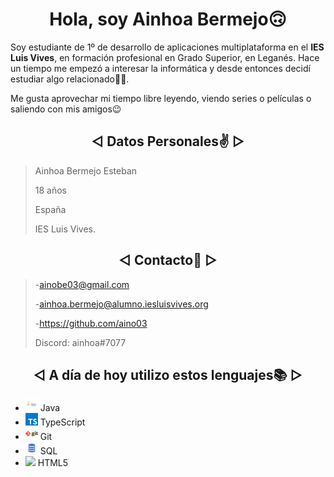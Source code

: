 <h1 align= "center">Hola, soy Ainhoa Bermejo🙃</h1 
----------------------------------

Soy estudiante de 1º de desarrollo de aplicaciones multiplataforma en el **IES Luis Vives**, en formación profesional en Grado Superior, en Leganés.
Hace un tiempo me empezó a interesar la informática y desde entonces decidí estudiar algo relacionado👩‍💻.
  ---------------
Me gusta aprovechar mi tiempo libre leyendo, viendo series o películas o saliendo con mis amigos😉
                                                      
   
## <h2 align="center"> ◅ Datos Personales✌️ ▻
> Ainhoa Bermejo Esteban
>
> 18 años
>
> España
>
>IES Luis Vives.


                                                       

## <h2 align="center"> ◅ Contacto📌 ▻
> -<ainobe03@gmail.com>
>
> -<ainhoa.bermejo@alumno.iesluisvives.org>
>
> -<https://github.com/aino03>
>
> Discord: ainhoa#7077

                                                     

## <h2 align="center"> ◅ A día de hoy utilizo estos lenguajes📚 ▻
* <img width="20px" src="https://raw.githubusercontent.com/github/explore/80688e429a7d4ef2fca1e82350fe8e3517d3494d/topics/java/java.png" /> Java
* <img width="20px" src="https://raw.githubusercontent.com/github/explore/80688e429a7d4ef2fca1e82350fe8e3517d3494d/topics/typescript/typescript.png" />  TypeScript 
* <img width="20px" src="https://raw.githubusercontent.com/github/explore/80688e429a7d4ef2fca1e82350fe8e3517d3494d/topics/git/git.png" /> Git
* <img width="20px" src="https://raw.githubusercontent.com/github/explore/80688e429a7d4ef2fca1e82350fe8e3517d3494d/topics/sql/sql.png" /> SQL
* <img width="20px" src="https://user-images.githubusercontent.com/90842732/139321523-7c6d407c-86d3-4465-9d99-339bd971f32f.png" /> HTML5
